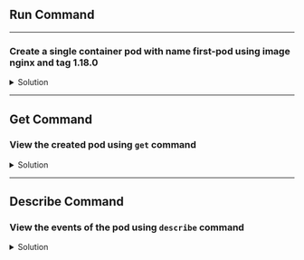 ## Run Command
---
### Create a single container pod with name first-pod using image nginx and tag 1.18.0

<details>
  <summary>Solution</summary>
    Use the Imperative command to create the POD as below.
    
    `kubectl run first-pod --image=nginx:1.18.0`{{execute}}  
  
  Note: Since v.1.18 we no longer need to explictly mention --restart=Never to create a pod as `run` command is only applicable to pod
</details>

---

## Get Command 
### View the created pod using ```get``` command

<details>
  <summary>Solution</summary> 
Get pod with pod name: `kubectl get pod first-pod`{{execute}}  
  
  Note: If the status of the pod is not Running, you can watch the pod like this`kubectl get pod first-pod -w`{{execute}} . Once the status is Running, you can exit this command with CTL + C  


As you notice this pod is 1/1 ready which means 1 container is running out of total of 1 container. This is important as some cases you may notice the pod status is running however there would be ```0``` containers running. In those scenarios you may need to inspect the pod events for the errors and fix it.  
  
If one needs to know additional information of pod such as Node name and IP address, then use:

  `kubectl get pod first-pod -o wide`{{execute}}
</details>

---

## Describe Command
### View the events of the pod using ```describe``` command

<details>
  <summary>Solution</summary> 
    Describe command displays the pod detials, events and status.

    `kubectl describe pod first-pod`{{execute}}
</details>